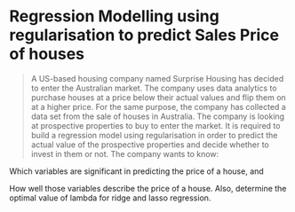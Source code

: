# Regression Modelling using regularisation to predict Sales Price of houses
> A US-based housing company named Surprise Housing has decided to enter the Australian market. The company uses data analytics to purchase houses at a price below their actual values and flip them on at a higher price. For the same purpose, the company has collected a data set from the sale of houses in Australia. The company is looking at prospective properties to buy to enter the market. It is required to build a regression model using regularisation in order to predict the actual value of the prospective properties and decide whether to invest in them or not.
> The company wants to know:

Which variables are significant in predicting the price of a house, and

How well those variables describe the price of a house.
Also, determine the optimal value of lambda for ridge and lasso regression.

 





<!-- Optional -->
<!-- ## License -->
<!-- This project is open source and available under the [... License](). -->

<!-- You don't have to include all sections - just the one's relevant to your project -->
